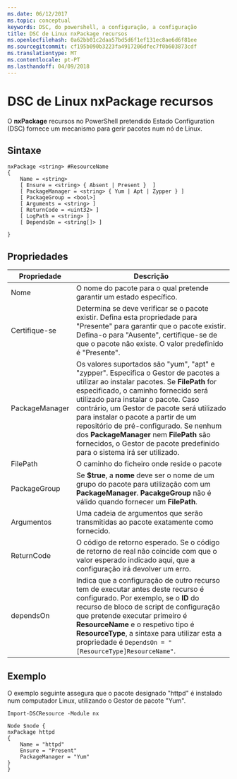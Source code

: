 ```yaml
---
ms.date: 06/12/2017
ms.topic: conceptual
keywords: DSC, do powershell, a configuração, a configuração
title: DSC de Linux nxPackage recursos
ms.openlocfilehash: 0a62bb01c2daa57bd5d6f1ef131ec8ae6d6f81ee
ms.sourcegitcommit: cf195b090b3223fa4917206dfec7f0b603873cdf
ms.translationtype: MT
ms.contentlocale: pt-PT
ms.lasthandoff: 04/09/2018
---
```

# <a name="dsc-for-linux-nxpackage-resource"></a>DSC de Linux nxPackage recursos

O **nxPackage** recursos no PowerShell pretendido Estado Configuration (DSC) fornece um mecanismo para gerir pacotes num nó de Linux.

## <a name="syntax"></a>Sintaxe

```
nxPackage <string> #ResourceName
{
    Name = <string>
    [ Ensure = <string> { Absent | Present }  ]
    [ PackageManager = <string> { Yum | Apt | Zypper } ]
    [ PackageGroup = <bool>]
    [ Arguments = <string> ]
    [ ReturnCode = <uint32> ]
    [ LogPath = <string> ]
    [ DependsOn = <string[]> ]

}
```

## <a name="properties"></a>Propriedades

|  Propriedade |  Descrição |
|---|---|
| Nome| O nome do pacote para o qual pretende garantir um estado específico.|
| Certifique-se| Determina se deve verificar se o pacote existir. Defina esta propriedade para "Presente" para garantir que o pacote existir. Defina-o para "Ausente", certifique-se de que o pacote não existe. O valor predefinido é "Presente".|
| PackageManager| Os valores suportados são "yum", "apt" e "zypper". Especifica o Gestor de pacotes a utilizar ao instalar pacotes. Se **FilePath** for especificado, o caminho fornecido será utilizado para instalar o pacote. Caso contrário, um Gestor de pacote será utilizado para instalar o pacote a partir de um repositório de pré-configurado. Se nenhum dos **PackageManager** nem **FilePath** são fornecidos, o Gestor de pacote predefinido para o sistema irá ser utilizado.|
| FilePath| O caminho do ficheiro onde reside o pacote|
| PackageGroup| Se **$true**, a **nome** deve ser o nome de um grupo do pacote para utilização com um **PackageManager**. **PacakgeGroup** não é válido quando fornecer um **FilePath**.|
| Argumentos| Uma cadeia de argumentos que serão transmitidas ao pacote exatamente como fornecido.|
| ReturnCode| O código de retorno esperado. Se o código de retorno de real não coincide com que o valor esperado indicado aqui, que a configuração irá devolver um erro.|
| dependsOn | Indica que a configuração de outro recurso tem de executar antes deste recurso é configurado. Por exemplo, se o **ID** do recurso de bloco de script de configuração que pretende executar primeiro é **ResourceName** e o respetivo tipo é **ResourceType**, a sintaxe para utilizar esta a propriedade é `DependsOn = "[ResourceType]ResourceName"`.|

## <a name="example"></a>Exemplo

O exemplo seguinte assegura que o pacote designado "httpd" é instalado num computador Linux, utilizando o Gestor de pacote "Yum".

```
Import-DSCResource -Module nx

Node $node {
nxPackage httpd
{
    Name = "httpd"
    Ensure = "Present"
    PackageManager = "Yum"
}
}
```